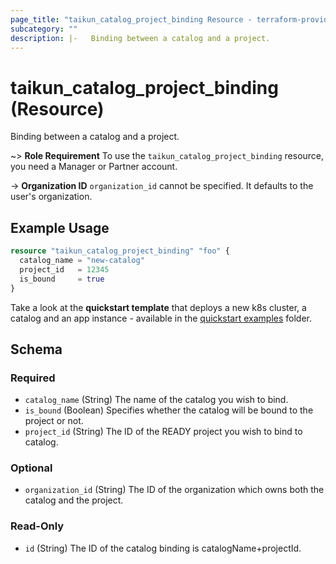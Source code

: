 ```yaml
---
page_title: "taikun_catalog_project_binding Resource - terraform-provider-taikun"
subcategory: ""
description: |-   Binding between a catalog and a project.
---
```


# taikun_catalog_project_binding (Resource)

Binding between a catalog and a project.

~> **Role Requirement** To use the `taikun_catalog_project_binding` resource, you need a Manager or Partner account.

-> **Organization ID** `organization_id` cannot be specified. It defaults to the user's organization.

## Example Usage

```terraform
resource "taikun_catalog_project_binding" "foo" {
  catalog_name = "new-catalog"
  project_id   = 12345
  is_bound     = true
}
```

Take a look at the **quickstart template** that deploys a new k8s cluster, a catalog and an app instance - available in the [quickstart examples](https://github.com/itera-io/terraform-provider-taikun/tree/dev/examples/quickstart-templates) folder.

<!-- schema generated by tfplugindocs -->
## Schema

### Required

- `catalog_name` (String) The name of the catalog you wish to bind.
- `is_bound` (Boolean) Specifies whether the catalog will be bound to the project or not.
- `project_id` (String) The ID of the READY project you wish to bind to catalog.

### Optional

- `organization_id` (String) The ID of the organization which owns both the catalog and the project.

### Read-Only

- `id` (String) The ID of the catalog binding is catalogName+projectId.
